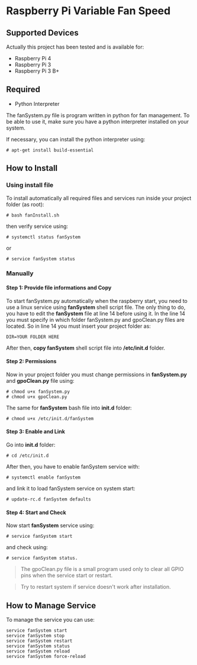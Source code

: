 # Raspberry Pi Variable Fan Speed

## Supported Devices
Actually this project has been tested and is available for: 

- Raspberry Pi 4
- Raspberry Pi 3
- Raspberry Pi 3 B+


## Required

- Python Interpreter

The fanSystem.py file is program written in python for fan management. To be able to use it, make sure you have a python interpreter installed on your system.

If necessary, you can install the python interpreter using:   

    # apt-get install build-essential

## How to Install

### Using install file
To install automatically all required files and services run inside your project folder (as root):

    # bash fanInstall.sh

then verify service using:

    # systemctl status fanSystem

or 

    # service fanSystem status

### Manually

#### Step 1: Provide file informations and Copy
To start fanSystem.py automatically when the raspberry start, you need to use a linux service using **fanSystem** shell script file.
The only thing to do, you have to edit the **fanSystem** file at line 14 before using it. In the line 14 you must specify in which folder fanSystem.py and gpoClean.py files are located. 
So in line 14 you must insert your project folder as:

    DIR=YOUR FOLDER HERE

After then, **copy fanSystem** shell script file into **/etc/init.d** folder.

#### Step 2: Permissions
Now in your project folder you must change permissions in **fanSystem.py** and **gpoClean.py** file using:
    
    # chmod u+x fanSystem.py
    # chmod u+x gpoClean.py

The same for **fanSystem** bash file into **init.d** folder:

    # chmod u+x /etc/init.d/fanSystem

#### Step 3: Enable and Link
Go into **init.d** folder:

    # cd /etc/init.d 

After then, you have to enable fanSystem service with:
          
    # systemctl enable fanSystem

and link it to load fanSystem service on system start:

    # update-rc.d fanSystem defaults
    
#### Step 4: Start and Check
Now start **fanSystem** service using:

    # service fanSystem start

and check using:

    # service fanSystem status.

> The gpoClean.py file is a small program used only to clear all GPIO pins when the service start or restart.

> Try to restart system if service doesn't work after installation.

## How to Manage Service

To manage the service you can use: 

    service fanSystem start
    service fanSystem stop
    service fanSystem restart
    service fanSystem status
    service fanSystem reload
    service fanSystem force-reload
